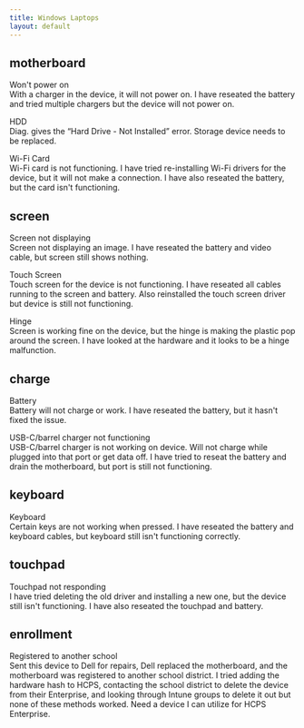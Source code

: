 ```yaml
---
title: Windows Laptops
layout: default
---
```


## motherboard

Won't power on  
With a charger in the device, it will not power on. I have reseated the battery and tried multiple chargers but the device will not power on.

HDD  
Diag. gives the “Hard Drive - Not Installed” error. Storage device needs to be replaced.

Wi-Fi Card  
Wi-Fi card is not functioning. I have tried re-installing Wi-Fi drivers for the device, but it will not make a connection. I have also reseated the battery, but the card isn't functioning.

## screen

Screen not displaying  
Screen not displaying an image. I have reseated the battery and video cable, but screen still shows nothing.

Touch Screen  
Touch screen for the device is not functioning. I have reseated all cables running to the screen and battery. Also reinstalled the touch screen driver but device is still not functioning.

Hinge  
Screen is working fine on the device, but the hinge is making the plastic pop around the screen. I have looked at the hardware and it looks to be a hinge malfunction.

## charge

Battery  
Battery will not charge or work. I have reseated the battery, but it hasn't fixed the issue.

USB-C/barrel charger not functioning  
USB-C/barrel charger is not working on device. Will not charge while plugged into that port or get data off. I have tried to reseat the battery and drain the motherboard, but port is still not functioning.

## keyboard

Keyboard  
Certain keys are not working when pressed. I have reseated the battery and keyboard cables, but keyboard still isn't functioning correctly.

## touchpad

Touchpad not responding  
I have tried deleting the old driver and installing a new one, but the device still isn't functioning. I have also reseated the touchpad and battery.

## enrollment

Registered to another school  
Sent this device to Dell for repairs, Dell replaced the motherboard, and the motherboard was registered to another school district. I tried adding the hardware hash to HCPS, contacting the school district to delete the device from their Enterprise, and looking through Intune groups to delete it out but none of these methods worked. Need a device I can utilize for HCPS Enterprise.  
